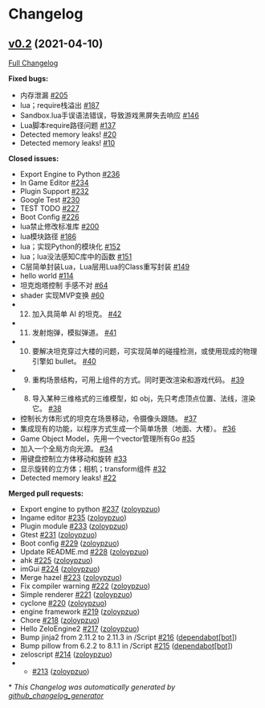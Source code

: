 # Changelog

## [v0.2](https://github.com/zoloypzuo/ZeloEngine/tree/v0.2) (2021-04-10)

[Full Changelog](https://github.com/zoloypzuo/ZeloEngine/compare/7f26b3c98b94ec470e041326f68d06e361bb3e19...v0.2)

**Fixed bugs:**

- 内存泄漏 [\#205](https://github.com/zoloypzuo/ZeloEngine/issues/205)
- lua；require栈溢出 [\#187](https://github.com/zoloypzuo/ZeloEngine/issues/187)
- Sandbox.lua手误语法错误，导致游戏黑屏失去响应 [\#146](https://github.com/zoloypzuo/ZeloEngine/issues/146)
- Lua脚本require路径问题 [\#137](https://github.com/zoloypzuo/ZeloEngine/issues/137)
- Detected memory leaks! [\#20](https://github.com/zoloypzuo/ZeloEngine/issues/20)
- Detected memory leaks! [\#10](https://github.com/zoloypzuo/ZeloEngine/issues/10)

**Closed issues:**

- Export Engine to Python [\#236](https://github.com/zoloypzuo/ZeloEngine/issues/236)
- In Game Editor [\#234](https://github.com/zoloypzuo/ZeloEngine/issues/234)
- Plugin Support [\#232](https://github.com/zoloypzuo/ZeloEngine/issues/232)
- Google Test [\#230](https://github.com/zoloypzuo/ZeloEngine/issues/230)
- TEST TODO [\#227](https://github.com/zoloypzuo/ZeloEngine/issues/227)
- Boot Config [\#226](https://github.com/zoloypzuo/ZeloEngine/issues/226)
- lua禁止修改标准库 [\#200](https://github.com/zoloypzuo/ZeloEngine/issues/200)
- lua模块路径 [\#186](https://github.com/zoloypzuo/ZeloEngine/issues/186)
- lua；实现Python的模块化 [\#152](https://github.com/zoloypzuo/ZeloEngine/issues/152)
- lua；lua没法感知C库中的函数 [\#151](https://github.com/zoloypzuo/ZeloEngine/issues/151)
- C层简单封装Lua，Lua层用Lua的Class重写封装 [\#149](https://github.com/zoloypzuo/ZeloEngine/issues/149)
- hello world [\#114](https://github.com/zoloypzuo/ZeloEngine/issues/114)
- 坦克炮塔控制 手感不对 [\#64](https://github.com/zoloypzuo/ZeloEngine/issues/64)
- shader 实现MVP变换 [\#60](https://github.com/zoloypzuo/ZeloEngine/issues/60)
- 12. 加入具简单 AI 的坦克。 [\#42](https://github.com/zoloypzuo/ZeloEngine/issues/42)
- 11. 发射炮弹，模拟弹道。 [\#41](https://github.com/zoloypzuo/ZeloEngine/issues/41)
- 10. 要解决坦克穿过大楼的问题，可实现简单的碰撞检测，或使用现成的物理引擎如 bullet。 [\#40](https://github.com/zoloypzuo/ZeloEngine/issues/40)
- 9. 重构场景结构，可用上组件的方式。同时更改渲染和游戏代码。 [\#39](https://github.com/zoloypzuo/ZeloEngine/issues/39)
- 8. 导入某种三维格式的三维模型，如 obj，先只考虑顶点位置、法线，渲染它。 [\#38](https://github.com/zoloypzuo/ZeloEngine/issues/38)
- 控制长方体形式的坦克在场景移动，令摄像头跟随。 [\#37](https://github.com/zoloypzuo/ZeloEngine/issues/37)
- 集成现有的功能，以程序方式生成一个简单场景（地面、大楼）。 [\#36](https://github.com/zoloypzuo/ZeloEngine/issues/36)
- Game Object Model，先用一个vector管理所有Go [\#35](https://github.com/zoloypzuo/ZeloEngine/issues/35)
- 加入一个全局方向光源。 [\#34](https://github.com/zoloypzuo/ZeloEngine/issues/34)
- 用键盘控制立方体移动和旋转 [\#33](https://github.com/zoloypzuo/ZeloEngine/issues/33)
- 显示旋转的立方体；相机；transform组件 [\#32](https://github.com/zoloypzuo/ZeloEngine/issues/32)
- Detected memory leaks! [\#22](https://github.com/zoloypzuo/ZeloEngine/issues/22)

**Merged pull requests:**

- Export engine to python [\#237](https://github.com/zoloypzuo/ZeloEngine/pull/237) ([zoloypzuo](https://github.com/zoloypzuo))
- Ingame editor [\#235](https://github.com/zoloypzuo/ZeloEngine/pull/235) ([zoloypzuo](https://github.com/zoloypzuo))
- Plugin module [\#233](https://github.com/zoloypzuo/ZeloEngine/pull/233) ([zoloypzuo](https://github.com/zoloypzuo))
- Gtest [\#231](https://github.com/zoloypzuo/ZeloEngine/pull/231) ([zoloypzuo](https://github.com/zoloypzuo))
- Boot config [\#229](https://github.com/zoloypzuo/ZeloEngine/pull/229) ([zoloypzuo](https://github.com/zoloypzuo))
- Update README.md [\#228](https://github.com/zoloypzuo/ZeloEngine/pull/228) ([zoloypzuo](https://github.com/zoloypzuo))
- ahk [\#225](https://github.com/zoloypzuo/ZeloEngine/pull/225) ([zoloypzuo](https://github.com/zoloypzuo))
- imGui [\#224](https://github.com/zoloypzuo/ZeloEngine/pull/224) ([zoloypzuo](https://github.com/zoloypzuo))
- Merge hazel [\#223](https://github.com/zoloypzuo/ZeloEngine/pull/223) ([zoloypzuo](https://github.com/zoloypzuo))
- Fix compiler warning [\#222](https://github.com/zoloypzuo/ZeloEngine/pull/222) ([zoloypzuo](https://github.com/zoloypzuo))
- Simple renderer [\#221](https://github.com/zoloypzuo/ZeloEngine/pull/221) ([zoloypzuo](https://github.com/zoloypzuo))
- cyclone [\#220](https://github.com/zoloypzuo/ZeloEngine/pull/220) ([zoloypzuo](https://github.com/zoloypzuo))
- engine framework [\#219](https://github.com/zoloypzuo/ZeloEngine/pull/219) ([zoloypzuo](https://github.com/zoloypzuo))
- Chore [\#218](https://github.com/zoloypzuo/ZeloEngine/pull/218) ([zoloypzuo](https://github.com/zoloypzuo))
- Hello ZeloEngine2 [\#217](https://github.com/zoloypzuo/ZeloEngine/pull/217) ([zoloypzuo](https://github.com/zoloypzuo))
- Bump jinja2 from 2.11.2 to 2.11.3 in /Script [\#216](https://github.com/zoloypzuo/ZeloEngine/pull/216) ([dependabot[bot]](https://github.com/apps/dependabot))
- Bump pillow from 6.2.2 to 8.1.1 in /Script [\#215](https://github.com/zoloypzuo/ZeloEngine/pull/215) ([dependabot[bot]](https://github.com/apps/dependabot))
- zeloscript [\#214](https://github.com/zoloypzuo/ZeloEngine/pull/214) ([zoloypzuo](https://github.com/zoloypzuo))
- - [\#213](https://github.com/zoloypzuo/ZeloEngine/pull/213) ([zoloypzuo](https://github.com/zoloypzuo))



\* *This Changelog was automatically generated by [github_changelog_generator](https://github.com/github-changelog-generator/github-changelog-generator)*
